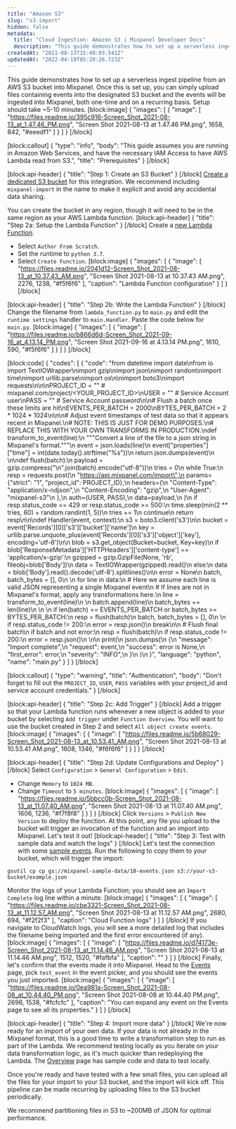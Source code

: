 ```yaml
---
title: "Amazon S3"
slug: "s3-import"
hidden: false
metadata: 
  title: "Cloud Ingestion: Amazon S3 | Mixpanel Developer Docs"
  description: "This guide demonstrates how to set up a serverless ingest pipeline from an AWS S3 bucket into Mixpanel. The complete setup should take ~10 minutes."
createdAt: "2021-08-13T15:49:03.541Z"
updatedAt: "2022-04-19T05:29:26.723Z"
---
```

This guide demonstrates how to set up a serverless ingest pipeline from an AWS S3 bucket into Mixpanel. Once this is set up, you can simply upload files containing events into the designated S3 bucket and the events will be ingested into Mixpanel, both one-time and on a recurring basis. Setup should take ~5-10 minutes.
[block:image]
{
  "images": [
    {
      "image": [
        "https://files.readme.io/395c916-Screen_Shot_2021-08-13_at_1.47.46_PM.png",
        "Screen Shot 2021-08-13 at 1.47.46 PM.png",
        1658,
        842,
        "#eeedf1"
      ]
    }
  ]
}
[/block]

[block:callout]
{
  "type": "info",
  "body": "This guide assumes you are running in Amazon Web Services, and have the necessary IAM Access to have AWS Lambda read from S3.",
  "title": "Prerequisites"
}
[/block]

[block:api-header]
{
  "title": "Step 1: Create an S3 Bucket"
}
[/block]
[Create a dedicated S3 bucket](https://docs.aws.amazon.com/AmazonS3/latest/userguide/create-bucket-overview.html) for this integration. We recommend including `mixpanel-import` in the name to make it explicit and avoid any accidental data sharing.

You can create the bucket in any region, though it will need to be in the same region as your AWS Lambda function.
[block:api-header]
{
  "title": "Step 2a: Setup the Lambda Function"
}
[/block]
Create a [new Lambda Function](https://docs.aws.amazon.com/lambda/latest/dg/getting-started-create-function.html). 
* Select `Author From Scratch`.
* Set the runtime to `python 3.7`.
* Select  `Create Function`.
[block:image]
{
  "images": [
    {
      "image": [
        "https://files.readme.io/2041d12-Screen_Shot_2021-08-13_at_10.37.43_AM.png",
        "Screen Shot 2021-08-13 at 10.37.43 AM.png",
        2276,
        1238,
        "#f5f6f6"
      ],
      "caption": "Lambda Function configuration"
    }
  ]
}
[/block]

[block:api-header]
{
  "title": "Step 2b: Write the Lambda Function"
}
[/block]
Change the filename from `lambda_function.py` to `main.py` and edit the `runtime settings` handler to `main.Handler`. Paste the code below for `main.py`.
[block:image]
{
  "images": [
    {
      "image": [
        "https://files.readme.io/b866d6d-Screen_Shot_2021-09-16_at_4.13.14_PM.png",
        "Screen Shot 2021-09-16 at 4.13.14 PM.png",
        1610,
        590,
        "#f5f6f6"
      ]
    }
  ]
}
[/block]

[block:code]
{
  "codes": [
    {
      "code": "from datetime import date\nfrom io import TextIOWrapper\nimport gzip\nimport json\nimport random\nimport time\nimport urllib.parse\nimport os\n\nimport boto3\nimport requests\n\n\nPROJECT_ID = \"\"  # mixpanel.com/project/<YOUR_PROJECT_ID>\nUSER = \"\"  # Service Account user\nPASS = \"\"  # Service Account password\n\n# Flush a batch once these limits are hit\nEVENTS_PER_BATCH = 2000\nBYTES_PER_BATCH = 2 * 1024 * 1024\n\n\n# Adjust event timestamps of test data so that it appears recent in Mixpanel.\n# NOTE: THIS IS JUST FOR DEMO PURPOSES.\n# REPLACE THIS WITH YOUR OWN TRANSFORMS IN PRODUCTION.\ndef transform_to_event(line):\n    \"\"\"Convert a line of the file to a json string in Mixpanel's format.\"\"\"\n    event = json.loads(line)\n    event[\"properties\"][\"time\"] = int(date.today().strftime(\"%s\"))\n    return json.dumps(event)\n  \n\ndef flush(batch):\n    payload = gzip.compress(\"\\n\".join(batch).encode(\"utf-8\"))\n    tries = 0\n    while True:\n        resp = requests.post(\n            \"https://api.mixpanel.com/import\",\n            params={\"strict\": \"1\", \"project_id\": PROJECT_ID},\n            headers={\n                \"Content-Type\": \"application/x-ndjson\",\n                \"Content-Encoding\": \"gzip\",\n                \"User-Agent\": \"mixpanel-s3\"\n            },\n            auth=(USER, PASS),\n            data=payload,\n        )\n        if resp.status_code == 429 or resp.status_code >= 500:\n            time.sleep(min(2 ** tries, 60) + random.randint(1, 5))\n            tries += 1\n            continue\n        return resp\n\n\ndef Handler(event, context):\n    s3 = boto3.client('s3')\n\n    bucket =  event['Records'][0]['s3']['bucket']['name']\n    key = urllib.parse.unquote_plus(event['Records'][0]['s3']['object']['key'], encoding='utf-8')\n\n    blob = s3.get_object(Bucket=bucket, Key=key)\n    if blob['ResponseMetadata']['HTTPHeaders']['content-type'] == 'application/x-gzip':\n        gzipped = gzip.GzipFile(None, 'rb', fileobj=blob['Body'])\n        data = TextIOWrapper(gzipped).read()\n    else:\n        data = blob['Body'].read().decode('utf-8').splitlines()\n\n    error = None\n    batch, batch_bytes = [], 0\n    \n    for line in data:\n        # Here we assume each line is valid JSON representing a single Mixpanel event\n        # If lines are not in Mixpanel's format, apply any transformations here.\n        line = transform_to_event(line)\n  \n        batch.append(line)\n        batch_bytes += len(line)\n    \n    \n        if len(batch) == EVENTS_PER_BATCH or batch_bytes >= BYTES_PER_BATCH:\n            resp = flush(batch)\n            batch, batch_bytes = [], 0\n    \n            if resp.status_code != 200:\n                error = resp.json()\n                break\n\n    # Flush final batch\n    if batch and not error:\n        resp = flush(batch)\n        if resp.status_code != 200:\n            error = resp.json()\n    \n\n    print(\n        json.dumps(\n            {\n                \"message\": \"Import complete\",\n                \"request\": event,\n                \"success\": error is None,\n                \"first_error\": error,\n                \"severity\": \"INFO\",\n            }\n        )\n    )",
      "language": "python",
      "name": "main.py"
    }
  ]
}
[/block]

[block:callout]
{
  "type": "warning",
  "title": "Authentication",
  "body": "Don't forget to fill out the `PROJECT_ID`, `USER`, `PASS` variables with your project_id and service account credentials."
}
[/block]

[block:api-header]
{
  "title": "Step 2c: Add Trigger"
}
[/block]
Add a trigger so that your Lambda function runs whenever a new object is added to your bucket by selecting `Add trigger` under `Function Overview`. You will want to use the bucket created in Step 2 and select `All object create events`.
[block:image]
{
  "images": [
    {
      "image": [
        "https://files.readme.io/5b68029-Screen_Shot_2021-08-13_at_10.53.41_AM.png",
        "Screen Shot 2021-08-13 at 10.53.41 AM.png",
        1608,
        1346,
        "#f6f6f6"
      ]
    }
  ]
}
[/block]

[block:api-header]
{
  "title": "Step 2d: Update Configurations and Deploy"
}
[/block]
Select `Configuration` > `General Configuration` > `Edit`.
* Change `Memory` to `1024 MB`.
* Change `Timeout` to `5 minutes`.
[block:image]
{
  "images": [
    {
      "image": [
        "https://files.readme.io/5bbcc0b-Screen_Shot_2021-08-13_at_11.07.40_AM.png",
        "Screen Shot 2021-08-13 at 11.07.40 AM.png",
        1606,
        1236,
        "#f7f8f8"
      ]
    }
  ]
}
[/block]
Click `Versions` > `Publish New Version` to deploy the function. At this point, any file you upload to the bucket will trigger an invocation of the function and an import into Mixpanel. Let's test it out!
[block:api-header]
{
  "title": "Step 3: Test with sample data and watch the logs"
}
[/block]
Let's test the connection with some [sample events](https://storage.googleapis.com/mixpanel-sample-data/10-events.json). Run the following to copy them to your bucket, which will trigger the import:

`gsutil cp cp gs://mixpanel-sample-data/10-events.json s3://your-s3-bucket/example.json`

Monitor the logs of your Lambda Function; you should see an `Import Complete` log line within a minute. 
[block:image]
{
  "images": [
    {
      "image": [
        "https://files.readme.io/cbe3321-Screen_Shot_2021-08-13_at_11.12.57_AM.png",
        "Screen Shot 2021-08-13 at 11.12.57 AM.png",
        2680,
        694,
        "#f2f2f3"
      ],
      "caption": "Cloud Function logs"
    }
  ]
}
[/block]
If you navigate to CloudWatch logs, you will see a more detailed log that includes the filename being imported and the first error encountered (if any).
[block:image]
{
  "images": [
    {
      "image": [
        "https://files.readme.io/d74173e-Screen_Shot_2021-08-13_at_11.14.46_AM.png",
        "Screen Shot 2021-08-13 at 11.14.46 AM.png",
        1512,
        1520,
        "#fafbfa"
      ],
      "caption": ""
    }
  ]
}
[/block]
Finally, let's confirm that the events made it into Mixpanel. Head to the [Events](https://mixpanel.com/report/live) page, pick `test_event` in the event picker, and you should see the events you just imported.
[block:image]
{
  "images": [
    {
      "image": [
        "https://files.readme.io/0ea981a-Screen_Shot_2021-08-08_at_10.44.40_PM.png",
        "Screen Shot 2021-08-08 at 10.44.40 PM.png",
        2696,
        1538,
        "#fcfcfc"
      ],
      "caption": "You can expand any event on the Events page to see all its properties."
    }
  ]
}
[/block]

[block:api-header]
{
  "title": "Step 4: Import more data"
}
[/block]
We're now ready for an import of your own data. If your data is not already in the Mixpanel format, this is a good time to write a transformation step to run as part of the Lambda. We recommend testing locally as you iterate on your data transformation logic, as it's much quicker than redeploying the Lambda. The [Overview](doc:cloud-ingestion) page has sample code and data to test locally.

Once you're ready and have tested with a few small files, you can upload all the files for your import to your S3 bucket, and the import will kick off. This pipeline can be made recurring by uploading files to the S3 bucket periodically.

We recommend partitioning files in S3 to ~200MB of JSON for optimal performance.
